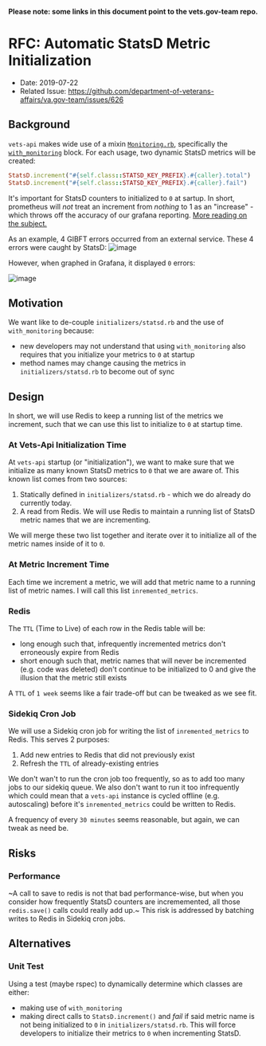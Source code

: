 __Please note: some links in this document point to the vets.gov-team repo.__

# RFC: Automatic StatsD Metric Initialization

- Date: 2019-07-22
- Related Issue: https://github.com/department-of-veterans-affairs/va.gov-team/issues/626

## Background
`vets-api` makes wide use of a mixin [`Monitoring.rb`](https://github.com/department-of-veterans-affairs/vets-api/blob/master/lib/common/client/concerns/monitoring.rb), specifically the [`with_monitoring`](https://github.com/department-of-veterans-affairs/vets-api/blob/master/lib/common/client/concerns/monitoring.rb#L7) block. For each usage, two dynamic StatsD metrics will be created:

```ruby
StatsD.increment("#{self.class::STATSD_KEY_PREFIX}.#{caller}.total")
StatsD.increment("#{self.class::STATSD_KEY_PREFIX}.#{caller}.fail")
```

It's important for StatsD counters to initialized to `0` at sartup. In short, prometheus will _not_ treat an increment from _nothing_ to 1 as an "increase" - which throws off the accuracy of our grafana reporting. [More reading on the subject.](https://github.com/department-of-veterans-affairs/vets.gov-team/blob/master/Practice%20Areas/Engineering/Sending%20Metrics%20Using%20StatsD.md#bonus-material-on-increment)

As an example, 4 GIBFT errors occurred from an external service. These 4 errors were caught by StatsD:
![image](https://user-images.githubusercontent.com/3077884/61728023-58c0fc00-ad42-11e9-964b-f2443530c2aa.png)

However, when graphed in Grafana, it displayed `0` errors:

![image](https://user-images.githubusercontent.com/3077884/61728074-77bf8e00-ad42-11e9-8efd-54f36eac7c1e.png)

## Motivation
We want like to de-couple `initializers/statsd.rb` and the use of `with_monitoring` because:

- new developers may not understand that using `with_monitoring` also requires that you initialize your metrics to `0` at startup
- method names may change causing the metrics in `initializers/statsd.rb` to become out of sync

## Design
In short, we will use Redis to keep a running list of the metrics we increment, such that we can use this list to initialize to `0` at startup time.

### At Vets-Api Initialization Time
At `vets-api` startup (or "initialization"), we want to make sure that we initialize as many known StatsD metrics to `0` that we are aware of. This known list comes from two sources:

1. Statically defined in `initializers/statsd.rb` - which we do already do currently today.
2. A read from Redis. We will use Redis to maintain a running list of StatsD metric names that we are incrementing.

We will merge these two list together and iterate over it to initialize all of the metric names inside of it to `0`.


### At Metric Increment Time
Each time we increment a metric, we will add that metric name to a running list of metric names. I will call this list `inremented_metrics`.

### Redis
The `TTL` (Time to Live) of each row in the Redis table will be:

- long enough such that, infrequently incremented metrics don't erroneously expire from Redis
- short enough such that, metric names that will never be incremented (e.g. code was deleted) don't continue to be initialized to 0 and give the illusion that the metric still exists

A `TTL` of `1 week` seems like a fair trade-off but can be tweaked as we see fit.

### Sidekiq Cron Job
We will use a Sidekiq cron job for writing the list of `inremented_metrics` to Redis. This serves 2 purposes:

1. Add new entries to Redis that did not previously exist
2. Refresh the `TTL` of already-existing entries

We don't wan't to run the cron job too frequently, so as to add too many jobs to our sidekiq queue. We also don't want to run it too infrequently which could mean that a `vets-api` instance is cycled offline (e.g. autoscaling) before it's `inremented_metrics` could be written to Redis.

A frequency of every `30 minutes` seems reasonable, but again, we can tweak as need be.

## Risks
### Performance
~A call to save to redis is not that bad performance-wise, but when you consider how frequently StatsD counters are incrememented, all those `redis.save()` calls could really add up.~ This risk is addressed by batching writes to Redis in Sidekiq cron jobs.


## Alternatives
### Unit Test
Using a test (maybe rspec) to dynamically determine which classes are either:
- making use of `with_monitoring`
- making direct calls to `StatsD.increment()`
and _fail_ if said metric name is not being initialized to `0` in `initializers/statsd.rb`. This will force developers to initialize their metrics to `0` when incrementing StatsD.

